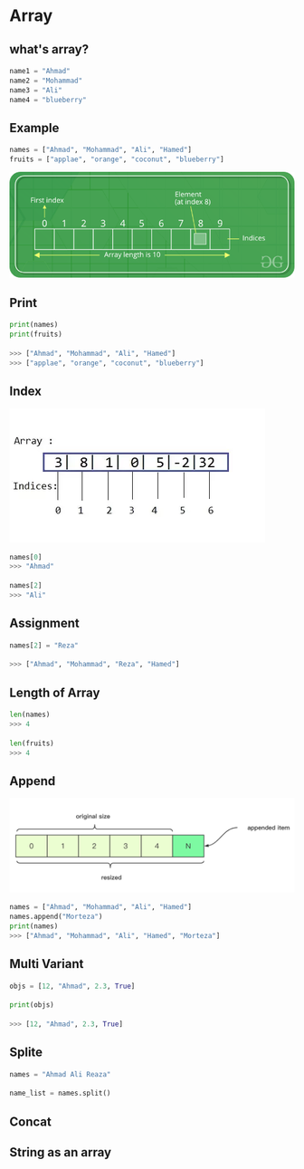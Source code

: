 # Array
## what's array?

```python
name1 = "Ahmad"
name2 = "Mohammad"
name3 = "Ali"
name4 = "blueberry"
```



## Example
```python
names = ["Ahmad", "Mohammad", "Ali", "Hamed"]
fruits = ["applae", "orange", "coconut", "blueberry"]
```

<!-- ![[Pasted image 20221206001855.png]] -->
![](../src/img/Pasted%20image%2020221206001855.png)

## Print
```python
print(names)
print(fruits)

>>> ["Ahmad", "Mohammad", "Ali", "Hamed"]
>>> ["applae", "orange", "coconut", "blueberry"]
```

## Index
<!-- ![[Pasted image 20221206002330.png]] -->
![](../src/img/Pasted%20image%2020221206002330.png)
```python
names[0]
>>> "Ahmad"

names[2]
>>> "Ali"
```

## Assignment
```python
names[2] = "Reza"

>>> ["Ahmad", "Mohammad", "Reza", "Hamed"]
```

## Length of Array
```python
len(names)
>>> 4

len(fruits)
>>> 4

```

## Append
<!-- ![[Pasted image 20221206002516.png]] -->
![](../src/img/Pasted%20image%2020221206002516.png)

```python
names = ["Ahmad", "Mohammad", "Ali", "Hamed"]
names.append("Morteza")
print(names)
>>> ["Ahmad", "Mohammad", "Ali", "Hamed", "Morteza"]
```

## Multi Variant
```python
objs = [12, "Ahmad", 2.3, True]

print(objs)

>>> [12, "Ahmad", 2.3, True]
```


## Splite
```python
names = "Ahmad Ali Reaza"

name_list = names.split()
```

## Concat

## String as an array